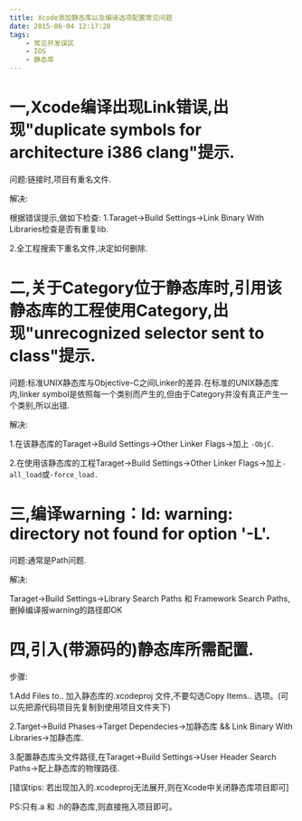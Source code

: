 ```yaml
---
title: Xcode添加静态库以及编译选项配置常见问题
date: 2015-06-04 12:17:28
tags:
    - 常见开发误区
    - IOS
    - 静态库
---
```

# 一,Xcode编译出现Link错误,出现"duplicate symbols for architecture i386 clang"提示.

问题:链接时,项目有重名文件.

解决:

根据错误提示,做如下检查:
1.Taraget->Build Settings->Link Binary With Libraries检查是否有重复lib.

2.全工程搜索下重名文件,决定如何删除.

# 二,关于Category位于静态库时,引用该静态库的工程使用Category,出现"unrecognized selector sent to class"提示.
问题:标准UNIX静态库与Objective-C之间Linker的差异.在标准的UNIX静态库内,linker symbol是依照每一个类别而产生的,但由于Category并没有真正产生一个类别,所以出错.

解决:

1.在该静态库的Taraget->Build Settings->Other Linker Flags->加上 `-ObjC`.

2.在使用该静态库的工程Taraget->Build Settings->Other Linker Flags->加上`-all_load`或`-force_load.`

# 三,编译warning：ld: warning: directory not found for option '-L'.

问题:通常是Path问题.

解决:

Taraget->Build Settings->Library Search Paths 和 Framework Search Paths,删掉编译报warning的路径即OK

# 四,引入(带源码的)静态库所需配置.
步骤:

1.Add Files to.. 加入静态库的.xcodeproj 文件,不要勾选Copy Items.. 选项。(可以先把源代码项目先复制到使用项目文件夹下)

2.Target->Build Phases->Target Dependecies->加静态库 && Link Binary With Libraries->加静态库.

3.配置静态库头文件路径,在Taraget->Build Settings->User Header Search Paths->配上静态库的物理路径.

[错误tips: 若出现加入的.xcodeproj无法展开,则在Xcode中关闭静态库项目即可]

PS:只有.a 和 .h的静态库,则直接拖入项目即可。

